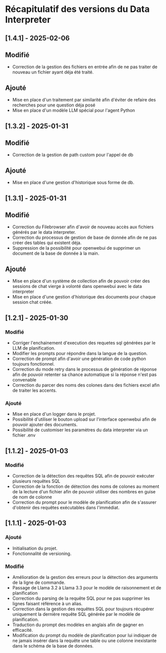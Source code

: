 # Récapitulatif des versions du Data Interpreter

## [1.4.1] - 2025-02-06
## Modifié
- Correction de la gestion des fichiers en entrée afin de ne pas traiter de nouveau un fichier ayant déja été traité.

## Ajouté
- Mise en place d'un traitement par similarité afin d'éviter de refaire des recherches pour une question déja posé
- Mise en place d'un modèle LLM spécial pour l'agent Python

## [1.3.2] - 2025-01-31
## Modifié
- Correction de la gestion de path custom pour l'appel de db

## Ajouté
- Mise en place d'une gestion d'historique sous forme de db.

## [1.3.1] - 2025-01-31
## Modifié
- Correction du Filebrowser afin d'avoir de nouveau accès aux fichiers générés par le data interpreter.
- Correction du processus de gestion de base de donnée afin de ne pas créer des tables qui existent déja.
- Suppression de la possibilité pour openwebui de supprimer un document de la base de donnée à la main. 

## Ajouté
- Mise en place d'un système de collection afin de pouvoir créer des sessions de chat vierge à volonté dans openwebui avec le data interpreter 
- Mise en place d'une gestion d'historique des documents pour chaque session chat créée.

## [1.2.1] - 2025-01-30
### Modifié
- Corriger l'enchainement d'execution des requetes sql générées par le LLM de planification.
- Modifier les prompts pour répondre dans la langue de la question.
- Correction de prompt afin d'avoir une génération de code python toujours fonctionnel. 
- Correction du mode retry dans le processus de génération de réponse afin de pouvoir retenter sa chance automatique si la réponse n'est pas convenable
- Correction du parcer des noms des colones dans des fichiers excel afin de traiter les accents.

### Ajouté
- Mise en place d'un logger dans le projet.
- Possibilité d'utiliser le bouton upload sur l'interface openwebui afin de pouvoir ajouter des documents.
- Possibilité de customiser les paramètres du data interpreter via un fichier .env

## [1.1.2] - 2025-01-03
### Modifié
- Correction de la détection des requêtes SQL afin de pouvoir exécuter plusieurs requêtes SQL
- Correction de la fonction de détection des noms de colones au moment de la lecture d'un fichier afin de pouvoir utiliser des nombres en guise de nom de colonne
- Correction du prompt pour le modèle de planification afin de s'assurer d'obtenir des requêtes exécutables dans l'immédiat.

## [1.1.1] - 2025-01-03
### Ajouté
- Initialisation du projet.
- Fonctionnalité de versioning.

### Modifié
- Amélioration de la gestion des erreurs pour la détection des arguments de la ligne de commande.
- Passage de Llama 3.2 à Llama 3.3 pour le modèle de raisonnement et de planification 
- Correction du parsing de la requête SQL pour ne pas supprimer les lignes faisant référence à un alias. 
- Correction dans la gestion des requêtes SQL pour toujours récupérer uniquement la dernière requête SQL générée par le modèle de planification.
- Traduction du prompt des modèles en anglais afin de gagner en efficacité.
- Modification du prompt du modèle de planification pour lui indiquer de ne jamais insérer dans la requête une table ou une colonne inexistante dans le schéma de la base de données.   
